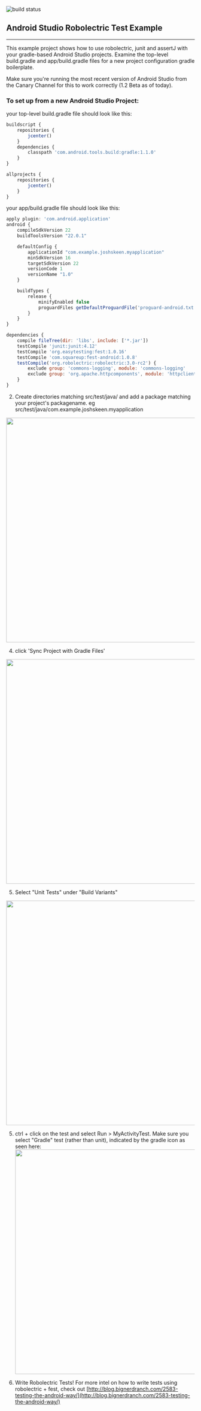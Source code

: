 ![build status](https://travis-ci.org/mutexkid/android-studio-robolectric-example.svg)

## Android Studio Robolectric Test Example
--- 
This example project shows how to use robolectric, junit and assertJ with your gradle-based Android Studio projects.
Examine the top-level build.gradle and app/build.gradle files for a new project configuration gradle boilerplate.

Make sure you're running the most recent version of Android Studio from the Canary Channel for this to work correctly (1.2 Beta as of today).

### To set up from a new Android Studio Project: 

your top-level build.gradle file should look like this: 

```javascript
buildscript {
    repositories {
        jcenter()
    }
    dependencies {
        classpath 'com.android.tools.build:gradle:1.1.0'
    }
}

allprojects {
    repositories {
        jcenter()
    }
}
```

your app/build.gradle file should look like this: 

```javascript
apply plugin: 'com.android.application'
android {
    compileSdkVersion 22
    buildToolsVersion "22.0.1"

    defaultConfig {
        applicationId "com.example.joshskeen.myapplication"
        minSdkVersion 16
        targetSdkVersion 22
        versionCode 1
        versionName "1.0"
    }

    buildTypes {
        release {
            minifyEnabled false
            proguardFiles getDefaultProguardFile('proguard-android.txt'), 'proguard-rules.pro'
        }
    }
}

dependencies {
    compile fileTree(dir: 'libs', include: ['*.jar'])
    testCompile 'junit:junit:4.12'
    testCompile 'org.easytesting:fest:1.0.16'
    testCompile 'com.squareup:fest-android:1.0.8'
    testCompile('org.robolectric:robolectric:3.0-rc2') {
        exclude group: 'commons-logging', module: 'commons-logging'
        exclude group: 'org.apache.httpcomponents', module: 'httpclient'
    }
}
```

2. Create directories matching src/test/java/ and add a package matching your project's packagename. eg src/test/java/com.example.joshskeen.myapplication
 <img src="https://www.evernote.com/shard/s313/sh/d69d9f94-76cb-42ac-858f-b6f7da68a6fb/f8d5f3ca3223094317d895c78cae5103/deep/0/TestMyActivity.java----app----android-studio-robolectric-example------code-foo-bar-android-studio-robolectric-example----Android-Studio-(Beta)-0.8.4.png" width="600">


4. click 'Sync Project with Gradle Files'
 <img src="https://www.evernote.com/shard/s313/sh/75d04b22-0ef0-449e-b137-e65dd4948865/28376be9739b21ca941d8fb6a4eeda88/deep/0/README.md----MyApplication----My-Application------AndroidStudioProjects-MyApplication----Android-Studio-(Beta)-0.8.1.png" width="600">


 
5. Select "Unit Tests" under "Build Variants"
 <img src="https://www.evernote.com/shard/s313/sh/560c4b5f-e70b-4800-b46f-bc1968618338/89c1e740e7134316961a103021daf1cb/deep/0/MyActivityTest.java---android-studio-robolectric-example------code-android-studio-robolectric-example-.png" width="600">
 

5. ctrl + click on the test and select Run > MyActivityTest. Make sure you select "Gradle" test (rather than unit), indicated by the gradle icon as seen here: <img
 src="https://www.evernote.com/shard/s313/sh/86389266-daed-4cce-a363-3c16ffc121b2/f33e967214e3177383b9874cd60c3d86/deep/0/Screenshot-4-7-15,-1-46-PM.png" width="600">


4. Write Robolectric Tests! For more intel on how to write tests using robolectric + fest, check out [http://blog.bignerdranch.com/2583-testing-the-android-way/](http://blog.bignerdranch.com/2583-testing-the-android-way/)


